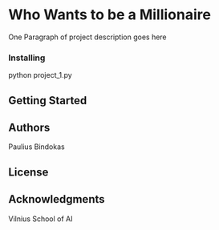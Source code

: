 
# Who Wants to be a Millionaire

One Paragraph of project description goes here
### Installing

python project_1.py

## Getting Started



## Authors

Paulius Bindokas

## License

## Acknowledgments

Vilnius School of AI 
